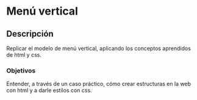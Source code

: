 # Menú vertical

## Descripción

Replicar el modelo de menú vertical, aplicando los conceptos aprendidos de html y css.

### Objetivos

Entender, a través de un caso práctico, cómo crear estructuras en la web con html y a darle estilos con css.